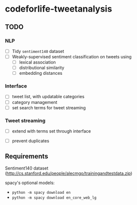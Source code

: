 # codeforlife-tweetanalysis


## TODO

### NLP
- [ ] Tidy `sentiment140` dataset
- [ ] Weakly-supervised sentiment classification on tweets using
  - [ ] lexical association
  - [ ] distributional similarity
  - [ ] embedding distances

### Interface
- [ ] tweet list, with updatable categories
- [ ] category management
- [ ] set search terms for tweet streaming

### Tweet streaming
- [ ] extend with terms set through interface
- [ ] prevent duplicates


## Requirements

Sentiment140 dataset (http://cs.stanford.edu/people/alecmgo/trainingandtestdata.zip)

spacy's optional models:
* `python -m spacy download en`
* `python -m spacy download en_core_web_lg`

